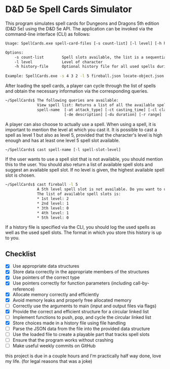 # D&D 5e Spell Cards Simulator

This program simulates spell cards for Dungeons and Dragons 5th edition (D&D 5e) using the D&D 5e API. The application can be invoked via the command-line interface (CLI) as follows:

```sh
Usage: SpellCards.exe spell-card-files [-s count-list] [-l level] [-h history-file]

Options:
    -s count-list        Spell slots available, the list is a sequential number of spells slots of each level that is available to the player
    -l level             Level of character
    -h history-file      Optional history file for all used spells during play
 
Example: SpellCards.exe -s 4 3 2 -l 5 fireball.json locate-object.json counterspell.json shatter.json invisibility.json blur.json identify.json vicious-mockery.json -h history.log
```

After loading the spell cards, a player can cycle through the list of spells and obtain the necessary information via the corresponding queries.

```sh
~/SpellCards$ The following queries are available:
              View spell list: Returns a list of all the available spells
              spell-name  [-at attack_type] [-ct casting_time] [-cl classes] [-co components] 
                          [-de description] [-du duration] [-r range] ...
```

A player can also choose to actually use a spell. When using a spell, it is important to mention the level at which you cast it. It is possible to cast a spell as level 1 but also as level 5, provided that the character's level is high enough and has at least one level 5 spell slot available.

```sh
~/SpellCards$ cast spell-name [-l spell-slot-level]
```

If the user wants to use a spell slot that is not available, you should mention this to the user. You should also return a list of available spell slots and suggest an available spell slot. If no level is given, the highest available spell slot is chosen.

```sh
~/SpellCards$ cast fireball -l 5
              A 5th level spell slot is not available. Do you want to use a 4th spell slot?
              The list of available spell slots is:
              * 1st level: 2
              * 2nd level: 1
              * 3th level: 0
              * 4th level: 1
              * 5th level: 0
```

If a history file is specified via the CLI, you should log the used spells as well as the used spell slots. The format in which you store this history is up to you.

## Checklist

- [x] Use appropriate data structures
- [x] Store data correctly in the appropriate members of the structures
- [x] Use pointers of the correct type
- [x] Use pointers correctly for function parameters (including call-by-reference)
- [x] Allocate memory correctly and efficiently
- [x] Avoid memory leaks and properly free allocated memory
- [ ] Correctly use the arguments to main (input and output files via flags)
- [x] Provide the correct and efficient structure for a circular linked list
- [ ] Implement functions to push, pop, and cycle the circular linked list
- [x] Store choices made in a history file using file handling
- [ ] Parse the JSON data from the file into the provided data structure
- [ ] Use the loaded file to create a playable part that tracks spell slots
- [ ] Ensure that the program works without crashing
- [ ] Make useful weekly commits on GitHub

this project is due in a couple hours and I'm practically half way done, love my life. (for legal reasons that was a joke)
